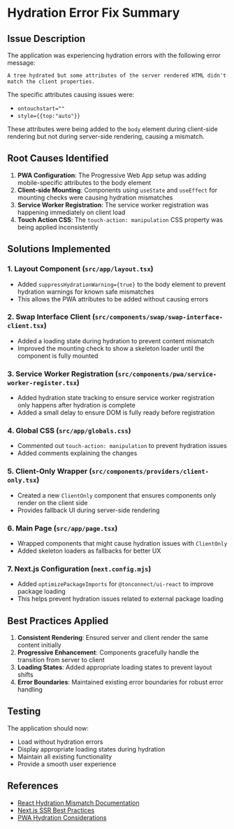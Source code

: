 # Hydration Error Fix Summary

## Issue Description

The application was experiencing hydration errors with the following error message:

```
A tree hydrated but some attributes of the server rendered HTML didn't match the client properties.
```

The specific attributes causing issues were:

- `ontouchstart=""`
- `style={{top:"auto"}}`

These attributes were being added to the `body` element during client-side rendering but not during server-side rendering, causing a mismatch.

## Root Causes Identified

1. **PWA Configuration**: The Progressive Web App setup was adding mobile-specific attributes to the body element
2. **Client-side Mounting**: Components using `useState` and `useEffect` for mounting checks were causing hydration mismatches
3. **Service Worker Registration**: The service worker registration was happening immediately on client load
4. **Touch Action CSS**: The `touch-action: manipulation` CSS property was being applied inconsistently

## Solutions Implemented

### 1. Layout Component (`src/app/layout.tsx`)

- Added `suppressHydrationWarning={true}` to the body element to prevent hydration warnings for known safe mismatches
- This allows the PWA attributes to be added without causing errors

### 2. Swap Interface Client (`src/components/swap/swap-interface-client.tsx`)

- Added a loading state during hydration to prevent content mismatch
- Improved the mounting check to show a skeleton loader until the component is fully mounted

### 3. Service Worker Registration (`src/components/pwa/service-worker-register.tsx`)

- Added hydration state tracking to ensure service worker registration only happens after hydration is complete
- Added a small delay to ensure DOM is fully ready before registration

### 4. Global CSS (`src/app/globals.css`)

- Commented out `touch-action: manipulation` to prevent hydration issues
- Added comments explaining the changes

### 5. Client-Only Wrapper (`src/components/providers/client-only.tsx`)

- Created a new `ClientOnly` component that ensures components only render on the client side
- Provides fallback UI during server-side rendering

### 6. Main Page (`src/app/page.tsx`)

- Wrapped components that might cause hydration issues with `ClientOnly`
- Added skeleton loaders as fallbacks for better UX

### 7. Next.js Configuration (`next.config.mjs`)

- Added `optimizePackageImports` for `@tonconnect/ui-react` to improve package loading
- This helps prevent hydration issues related to external package loading

## Best Practices Applied

1. **Consistent Rendering**: Ensured server and client render the same content initially
2. **Progressive Enhancement**: Components gracefully handle the transition from server to client
3. **Loading States**: Added appropriate loading states to prevent layout shifts
4. **Error Boundaries**: Maintained existing error boundaries for robust error handling

## Testing

The application should now:

- Load without hydration errors
- Display appropriate loading states during hydration
- Maintain all existing functionality
- Provide a smooth user experience

## References

- [React Hydration Mismatch Documentation](https://react.dev/link/hydration-mismatch)
- [Next.js SSR Best Practices](https://nextjs.org/docs/advanced-features/server-side-rendering)
- [PWA Hydration Considerations](https://web.dev/pwa-checklist/)
